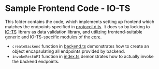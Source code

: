 # Sample Frontend Code - IO-TS
This folder contains the code, which implements setting up frontend which matches the endpoints specified in [protocol.d.ts](../../protocol.d.ts).
It does so by locking to [IO-TS](https://github.com/gcanti/io-ts) library as data validation library, and utilizing frontend-suitable generic and IO-TS-specific modules of the [core](../../api/).

- `createBackend` function in [backend.ts](./backend.ts) demonstrates how to create an object encapsulating all endpoints provided by backend.
- `invokeRestAPI` function in [index.ts](./index.ts) demonstrates how to actually invoke the backend endpoints.
